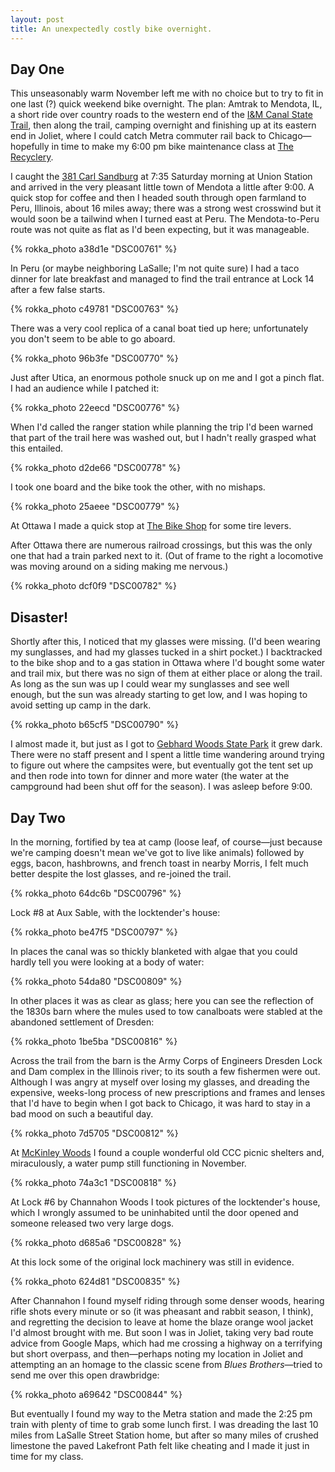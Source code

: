 ```yaml
---
layout: post
title: An unexpectedly costly bike overnight.
---
```


## Day One

This unseasonably warm November left me with no choice but to try to fit in one last (?) quick weekend bike overnight. The plan: Amtrak to Mendota, IL, a short ride over country roads to the western end of the <a href="http://dnr.state.il.us/lands/landmgt/parks/i&amp;m/main.htm">I&amp;M Canal State Trail</a>, then along the trail, camping overnight and finishing up at its eastern end in Joliet, where I could catch Metra commuter rail back to Chicago&mdash;hopefully in time to make my 6:00 pm bike maintenance class at <a href="http://www.therecyclery.org/">The Recyclery</a>.

I caught the <a href="http://www.amtrak.com/illinois-services-train">381 Carl Sandburg</a> at 7:35 Saturday morning at Union Station and arrived in the very pleasant little town of Mendota a little after 9:00. A quick stop for coffee and then I headed south through open farmland to Peru, Illinois, about 16 miles away; there was a strong west crosswind but it would soon be a tailwind when I turned east at Peru. The Mendota-to-Peru route was not quite as flat as I'd been expecting, but it was manageable.

{% rokka_photo a38d1e "DSC00761" %}

In Peru (or maybe neighboring LaSalle; I'm not quite sure) I had a taco dinner for late breakfast and managed to find the trail entrance at Lock 14 after a few false starts.

{% rokka_photo c49781 "DSC00763" %}

There was a very cool replica of a canal boat tied up here; unfortunately you don't seem to be able to go aboard.

{% rokka_photo 96b3fe "DSC00770" %}

Just after Utica, an enormous pothole snuck up on me and I got a pinch flat. I had an audience while I patched it:

{% rokka_photo 22eecd "DSC00776" %}

When I'd called the ranger station while planning the trip I'd been warned that part of the trail here was washed out, but I hadn't really grasped what this entailed.

{% rokka_photo d2de66 "DSC00778" %}

I took one board and the bike took the other, with no mishaps.

{% rokka_photo 25aeee "DSC00779" %}

At Ottawa I made a quick stop at <a href="http://www.thebikeshopinottawa.com/">The Bike Shop</a> for some tire levers.

After Ottawa there are numerous railroad crossings, but this was the only one that had a train parked next to it. (Out of frame to the right a locomotive was moving around on a siding making me nervous.)

{% rokka_photo dcf0f9 "DSC00782" %}

## Disaster!

Shortly after this, I noticed that my glasses were missing. (I'd been wearing my sunglasses, and had my glasses tucked in a shirt pocket.) I backtracked to the bike shop and to a gas station in Ottawa where I'd bought some water and trail mix, but there was no sign of them at either place or along the trail. As long as the sun was up I could wear my sunglasses and see well enough, but the sun was already starting to get low, and I was hoping to avoid setting up camp in the dark.

{% rokka_photo b65cf5 "DSC00790" %}

I almost made it, but just as I got to <a href="http://dnr.state.il.us/lands/landmgt/PARKS/I&amp;M/EAST/GEBHARD/Park.htm">Gebhard Woods State Park</a> it grew dark. There were no staff present and I spent a little time wandering around trying to figure out where the campsites were, but eventually got the tent set up and then rode into town for dinner and more water (the water at the campground had been shut off for the season). I was asleep before 9:00.

## Day Two

In the morning, fortified by tea at camp (loose leaf, of course&mdash;just because we're camping doesn't mean we've got to live like animals) followed by eggs, bacon, hashbrowns, and french toast in nearby Morris, I felt much better despite the lost glasses, and re-joined the trail.

{% rokka_photo 64dc6b "DSC00796" %}

Lock #8 at Aux Sable, with the locktender's house:

{% rokka_photo be47f5 "DSC00797" %}

In places the canal was so thickly blanketed with algae that you could hardly tell you were looking at a body of water:

{% rokka_photo 54da80 "DSC00809" %}

In other places it was as clear as glass; here you can see the reflection of the 1830s barn where the mules used to tow canalboats were stabled at the abandoned settlement of Dresden:

{% rokka_photo 1be5ba "DSC00816" %}

Across the trail from the barn is the Army Corps of Engineers Dresden Lock and Dam complex in the Illinois river; to its south a few fishermen were out. Although I was angry at myself over losing my glasses, and dreading the expensive, weeks-long process of new prescriptions and frames and lenses that I'd have to begin when I got back to Chicago, it was hard to stay in a bad mood on such a beautiful day.

{% rokka_photo 7d5705 "DSC00812" %}

At <a href="http://dnr.state.il.us/lands/landmgt/parks/i&amp;m/east/mckinley/park.htm">McKinley Woods</a> I found a couple wonderful old CCC picnic shelters and, miraculously, a water pump still functioning in November.

{% rokka_photo 74a3c1 "DSC00818" %}

At Lock #6 by Channahon Woods I took pictures of the locktender's house, which I wrongly assumed to be uninhabited until the door opened and someone released two very large dogs.

{% rokka_photo d685a6 "DSC00828" %}

At this lock some of the original lock machinery was still in evidence.

{% rokka_photo 624d81 "DSC00835" %}

After Channahon I found myself riding through some denser woods, hearing rifle shots every minute or so (it was pheasant and rabbit season, I think), and regretting the decision to leave at home the blaze orange wool jacket I'd almost brought with me. But soon I was in Joliet, taking very bad route advice from Google Maps, which had me crossing a highway on a terrifying but short overpass, and then&mdash;perhaps noting my location in Joliet and attempting an an homage to the classic scene from <i>Blues Brothers</i>&mdash;tried to send me over this open drawbridge:

{% rokka_photo a69642 "DSC00844" %}

But eventually I found my way to the Metra station and made the 2:25 pm train with plenty of time to grab some lunch first. I was dreading the last 10 miles from LaSalle Street Station home, but after so many miles of crushed limestone the paved Lakefront Path felt like cheating and I made it just in time for my class.
